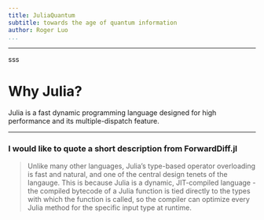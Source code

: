 ```yaml
---
title: JuliaQuantum
subtitle: towards the age of quantum information
author: Roger Luo
...
```


----------------
sss


# Why Julia?

Julia is a fast dynamic programming language 
designed for high performance and its 
multiple-dispatch feature. 

---------------

### I would like to quote a short description from ForwardDiff.jl

> Unlike many other languages, Julia’s type-based operator overloading is fast and natural, and one of the central design tenets of the langauge. This is because Julia is a dynamic, JIT-compiled language - the compiled bytecode of a Julia function is tied directly to the types with which the function is called, so the compiler can optimize every Julia method for the specific input type at runtime.

